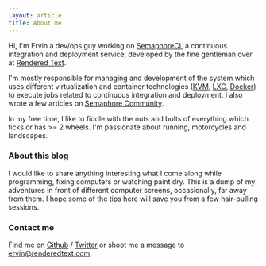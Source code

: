 ```yaml
---
layout: article
title: About me
---
```


Hi, I'm Ervin a dev/ops guy working on [SemaphoreCI][semaphore], a continuous
integration and deployment service, developed by the fine gentleman over at
[Rendered Text][rt].

I'm mostly responsible for managing and development of the system which uses
different virtualization and container technologies ([KVM][kvm], [LXC][lxc],
[Docker][docker]) to execute jobs related to continuous integration and deployment.
I also wrote a few articles on [Semaphore Community][semaphore-community].

In my free time, I like to fiddle with the nuts and bolts of everything which
ticks or has >= 2 wheels. I'm passionate about running, motorcycles and
landscapes.

### About this blog

I would like to share anything interesting what I come along while programming,
fixing computers or watching paint dry. This is a dump of my adventures in
front of different computer screens, occasionally, far away from them. I hope
some of the tips here will save you from a few hair-pulling sessions.

### Contact me

Find me on [Github][github] / [Twitter][Twitter] or shoot me a message to
[ervin@renderedtext.com][email].

[semaphore]: https://semaphoreci.com
[rt]:http://renderedtext.com/
[kvm]:http://www.linux-kvm.org/page/Main_Page
[lxc]:https://linuxcontainers.org/
[docker]:https://www.docker.com/
[semaphore-community]: https://semaphoreci.com/community/authors/ervinb
[github]: https://github.com/ervinb
[twitter]: https://twitter.com/baer
[email]: mailto:ervin@renderedtext.com
